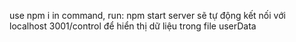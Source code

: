use npm i 
in command, run: npm start
server sẽ tự động kết nối với localhost 3001/control để hiển thị dữ liệu trong file userData
